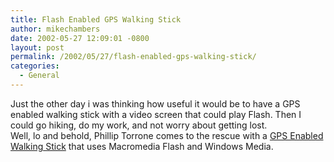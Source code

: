 ```yaml
---
title: Flash Enabled GPS Walking Stick
author: mikechambers
date: 2002-05-27 12:09:01 -0800
layout: post
permalink: /2002/05/27/flash-enabled-gps-walking-stick/
categories:
  - General
---
```



Just the other day i was thinking how useful it would be to have a GPS enabled walking stick with a video screen that could play Flash. Then I could go hiking, do my work, and not worry about getting lost.  
Well, lo and behold, Phillip Torrone comes to the rescue with a&nbsp;[GPS Enabled Walking Stick][1] that uses Macromedia Flash and Windows Media.<!--StartFragment -->

 [1]: http://www.flashenabled.com/mobile/